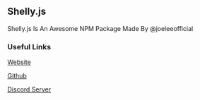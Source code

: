 ## Shelly.js

Shelly.js Is An Awesome NPM Package Made By @joeleeofficial

### Useful Links

[Website](https://joelee.ga)


[Github](https://github.com/joeleeofficial)


[Discord Server](https://discord.com/invite/MpdByee)
